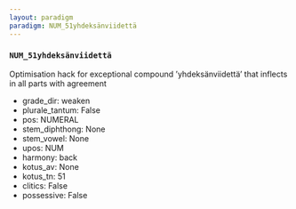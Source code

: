 ```yaml
---
layout: paradigm
paradigm: NUM_51yhdeksänviidettä
---
```

### ` NUM_51yhdeksänviidettä `

Optimisation hack for exceptional compound ’yhdeksänviidettä’ that inflects in all parts with agreement
* grade_dir: weaken
* plurale_tantum: False
* pos: NUMERAL
* stem_diphthong: None
* stem_vowel: None
* upos: NUM
* harmony: back
* kotus_av: None
* kotus_tn: 51
* clitics: False
* possessive: False
